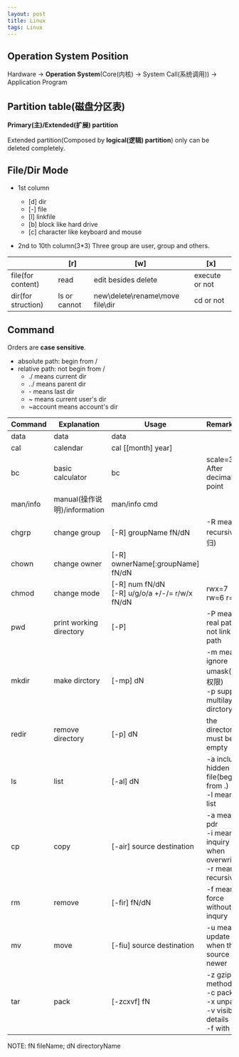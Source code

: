 ```yaml
---
layout: post
title: Linux
tags: Linux
---
```


## Operation System Position

Hardware -> **Operation System**(Core(内核) -> System Call(系统调用)) -> Application Program

## Partition table(磁盘分区表)

**Primary(主)/Extended(扩展) partition**

Extended partition(Composed by **logical(逻辑) partition**) only can be deleted completely.

## File/Dir Mode
- 1st column
    - [d] dir
	- [-] file
	- [l] linkfile
	- [b] block like hard drive
	- [c] character like keyboard and mouse

- 2nd to 10th column(3*3)
	Three group are user, group and others.

| |[r] | [w] | [x]
-|-|-|-
file(for content)|read|edit besides delete| execute or not
dir(for struction)|ls or cannot|new\delete\rename\move file\dir| cd or not

## Command
Orders are **case sensitive**.
- absolute path: begin from /
- relative path: not begin from /
	- ./        means current dir
	- ../       means parent dir
	- \-        means last dir
	- ~         means current user's dir
	- ~account  means account's dir 


Command | Explanation | Usage | Remark
-|-|-|:-
data 	| data | data|
cal		| calendar | cal [[month] year]|
bc		| basic calculator| bc | scale=3 After decimal point
man/info| manual(操作说明)/information| man/info cmd|
chgrp	| change group | [-R] groupName fN/dN | -R means recursive(递归)
chown	| change owner | [-R] ownerName[:groupName] fN/dN|
chmod	| change mode | [-R] num fN/dN<br>[-R] u/g/o/a +/-/= r/w/x fN/dN| rwx=7 rw=6 r=4
pwd		| print working directory | [-P] | -P means real path or not link path
mkdir	| make dirctory | [-mp] dN | -m means ignore umask(默认权限)<br>-p supports multilayer dirctory
redir	| remove directory | [-p] dN | the directory must be empty
ls		| list | [-al] dN | -a includes hidden file(begin from .)<br>-l means list
cp		| copy | [-air] source destination | -a means pdr<br>-i means inquiry when overwriting<br>-r means recursive
rm		| remove | [-fir] fN/dN| -f means force without inqury
mv		| move | [-fiu] source destination | -u means update when the source is newer
tar		| pack | [-zcxvf] fN |  -z gzip method<br>-c pack<br>-x unpack<br>-v visible details<br>-f with fN 

NOTE: fN fileName; dN directoryName
